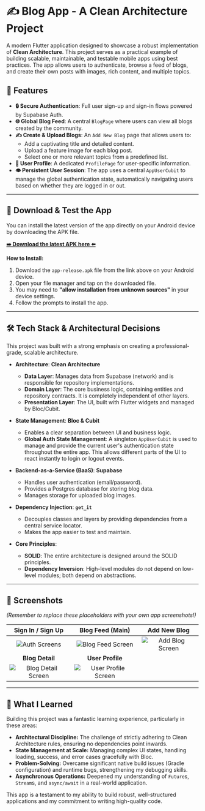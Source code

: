 # ✍️ Blog App - A Clean Architecture Project

A modern Flutter application designed to showcase a robust implementation of **Clean Architecture**. This project serves as a practical example of building scalable, maintainable, and testable mobile apps using best practices. The app allows users to authenticate, browse a feed of blogs, and create their own posts with images, rich content, and multiple topics.

## 🚀 Features

- **🔒 Secure Authentication**: Full user sign-up and sign-in flows powered by Supabase Auth.
- **🌐 Global Blog Feed**: A central `BlogPage` where users can view all blogs created by the community.
- **✍️ Create & Upload Blogs**: An `Add New Blog` page that allows users to:
  - Add a captivating title and detailed content.
  - Upload a feature image for each blog post.
  - Select one or more relevant topics from a predefined list.
- **👤 User Profile**: A dedicated `ProfilePage` for user-specific information.
- **👁️ Persistent User Session**: The app uses a central `AppUserCubit` to manage the global authentication state, automatically navigating users based on whether they are logged in or out.

---

## 📲 Download & Test the App

You can install the latest version of the app directly on your Android device by downloading the APK file.

**[➡️ Download the latest APK here ⬅️](https://github.com/your-username/your-repo-name/raw/main/apk/app-release.apk)**

**How to Install:**
1. Download the `app-release.apk` file from the link above on your Android device.
2. Open your file manager and tap on the downloaded file.
3. You may need to **"allow installation from unknown sources"** in your device settings.
4. Follow the prompts to install the app.

---

## 🛠️ Tech Stack & Architectural Decisions

This project was built with a strong emphasis on creating a professional-grade, scalable architecture.

- **Architecture**: **Clean Architecture**
  - **Data Layer**: Manages data from Supabase (network) and is responsible for repository implementations.
  - **Domain Layer**: The core business logic, containing entities and repository contracts. It is completely independent of other layers.
  - **Presentation Layer**: The UI, built with Flutter widgets and managed by Bloc/Cubit.

- **State Management**: **Bloc & Cubit**
  - Enables a clear separation between UI and business logic.
  - **Global Auth State Management**: A singleton `AppUserCubit` is used to manage and provide the current user's authentication state throughout the entire app. This allows different parts of the UI to react instantly to login or logout events.

- **Backend-as-a-Service (BaaS)**: **Supabase**
  - Handles user authentication (email/password).
  - Provides a Postgres database for storing blog data.
  - Manages storage for uploaded blog images.

- **Dependency Injection**: **`get_it`**
  - Decouples classes and layers by providing dependencies from a central service locator.
  - Makes the app easier to test and maintain.

- **Core Principles**:
  - **SOLID**: The entire architecture is designed around the SOLID principles.
  - **Dependency Inversion**: High-level modules do not depend on low-level modules; both depend on abstractions.

---

## 📸 Screenshots

*(Remember to replace these placeholders with your own app screenshots!)*

| Sign In / Sign Up | Blog Feed (Main) | Add New Blog |
| :---: | :---: | :---: |
| ![Auth Screens](https://via.placeholder.com/300x600.png?text=Auth+Screens) | ![Blog Feed Screen](https://via.placeholder.com/300x600.png?text=Blog+Feed) | ![Add Blog Screen](https://via.placeholder.com/300x600.png?text=Add+Blog) |
| **Blog Detail** | **User Profile** | |
| ![Blog Detail Screen](https://via.placeholder.com/300x600.png?text=Blog+Detail) | ![User Profile Screen](https://via.placeholder.com/300x600.png?text=User+Profile) | |


---


## 🧠 What I Learned

Building this project was a fantastic learning experience, particularly in these areas:

- **Architectural Discipline:** The challenge of strictly adhering to Clean Architecture rules, ensuring no dependencies point inwards.
- **State Management at Scale:** Managing complex UI states, handling loading, success, and error cases gracefully with Bloc.
- **Problem-Solving:** Overcame significant native build issues (Gradle configuration) and runtime bugs, strengthening my debugging skills.
- **Asynchronous Operations:** Deepened my understanding of `Future`s, `Stream`s, and `async/await` in a real-world application.

This app is a testament to my ability to build robust, well-structured applications and my commitment to writing high-quality code.
